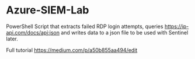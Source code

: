 # Azure-SIEM-Lab
PowerShell Script that extracts failed RDP login attempts, queries https://ip-api.com/docs/api:json and writes data to a json file to be used with Sentinel later.

Full tutorial https://medium.com/p/a50b855aa494/edit


